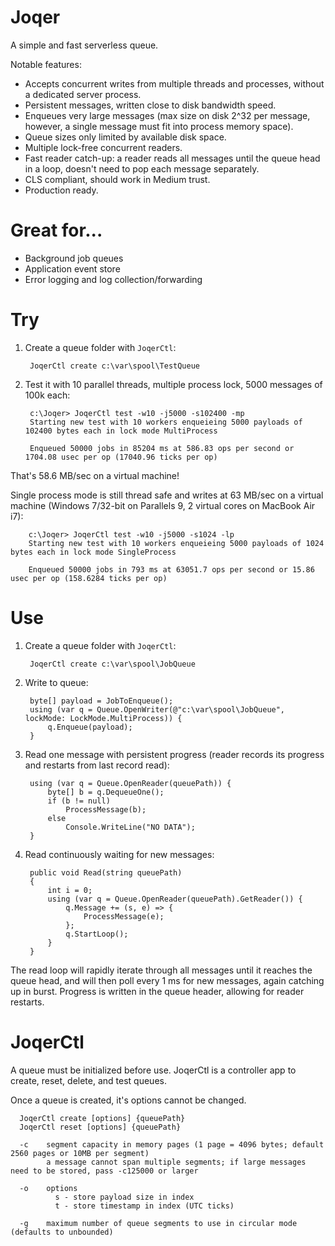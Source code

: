 Joqer
=====

A simple and fast serverless queue.

Notable features:

* Accepts concurrent writes from multiple threads and processes, without a dedicated server process.
* Persistent messages, written close to disk bandwidth speed.
* Enqueues very large messages (max size on disk 2^32 per message, however, a single message must fit into process memory space).
* Queue sizes only limited by available disk space.
* Multiple lock-free concurrent readers.
* Fast reader catch-up: a reader reads all messages until the queue head in a loop, doesn't need to pop each message separately.
* CLS compliant, should work in Medium trust.
* Production ready.

Great for...
=========

* Background job queues
* Application event store
* Error logging and log collection/forwarding

Try 
===

1. Create a queue folder with `JoqerCtl`:

        JoqerCtl create c:\var\spool\TestQueue

2. Test it with 10 parallel threads, multiple process lock, 5000 messages of 100k each:

        c:\Joqer> JoqerCtl test -w10 -j5000 -s102400 -mp
        Starting new test with 10 workers enqueieing 5000 payloads of 102400 bytes each in lock mode MultiProcess

        Enqueued 50000 jobs in 85204 ms at 586.83 ops per second or 1704.08 usec per op (17040.96 ticks per op)
    
That's 58.6 MB/sec on a virtual machine!

Single process mode is still thread safe and writes at 63 MB/sec on a virtual machine (Windows 7/32-bit on Parallels 9, 2 virtual cores on MacBook Air i7):

        c:\Joqer> JoqerCtl test -w10 -j5000 -s1024 -lp
        Starting new test with 10 workers enqueieing 5000 payloads of 1024 bytes each in lock mode SingleProcess
        
        Enqueued 50000 jobs in 793 ms at 63051.7 ops per second or 15.86 usec per op (158.6284 ticks per op)

Use
===

1. Create a queue folder with `JoqerCtl`:

        JoqerCtl create c:\var\spool\JobQueue
    
2. Write to queue:

        byte[] payload = JobToEnqueue();
        using (var q = Queue.OpenWriter(@"c:\var\spool\JobQueue", lockMode: LockMode.MultiProcess)) {
            q.Enqueue(payload);
        }
    
3. Read one message with persistent progress (reader records its progress and restarts from last record read):

        using (var q = Queue.OpenReader(queuePath)) {
            byte[] b = q.DequeueOne();
            if (b != null)
                ProcessMessage(b);
            else
                Console.WriteLine("NO DATA");
        }
    
4. Read continuously waiting for new messages:

        public void Read(string queuePath)
        {
            int i = 0;
            using (var q = Queue.OpenReader(queuePath).GetReader()) {
                q.Message += (s, e) => {
                    ProcessMessage(e);
                };
                q.StartLoop();
            }
        }
    
The read loop will rapidly iterate through all messages until it reaches the queue head, and will then poll every 1 ms for new messages, again catching up in burst. Progress is written in the queue header, allowing for reader restarts.

JoqerCtl
========

A queue must be initialized before use. JoqerCtl is a controller app to create, reset, delete, and test queues. 

Once a queue is created, it's options cannot be changed.

      JoqerCtl create [options] {queuePath}
      JoqerCtl reset [options] {queuePath}
      
      -c    segment capacity in memory pages (1 page = 4096 bytes; default 2560 pages or 10MB per segment)
            a message cannot span multiple segments; if large messages need to be stored, pass -c125000 or larger
            
      -o    options
              s - store payload size in index
              t - store timestamp in index (UTC ticks)
              
      -g    maximum number of queue segments to use in circular mode (defaults to unbounded)
      

      
